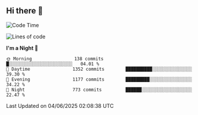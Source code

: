 ## Hi there 👋

<!--
**Wangmerlyn/Wangmerlyn** is a ✨ _special_ ✨ repository because its `README.md` (this file) appears on your GitHub profile.

Here are some ideas to get you started:

- 🔭 I’m currently working on ...
- 🌱 I’m currently learning ...
- 👯 I’m looking to collaborate on ...
- 🤔 I’m looking for help with ...
- 💬 Ask me about ...
- 📫 How to reach me: ...
- 😄 Pronouns: ...
- ⚡ Fun fact: ...
-->
<!--START_SECTION:waka-->
![Code Time](http://img.shields.io/badge/Code%20Time-328%20hrs%2039%20mins-blue)

![Lines of code](https://img.shields.io/badge/From%20Hello%20World%20I%27ve%20Written-15.8%20million%20lines%20of%20code-blue)

**I'm a Night 🦉** 

```text
🌞 Morning                138 commits         █░░░░░░░░░░░░░░░░░░░░░░░░   04.01 % 
🌆 Daytime                1352 commits        ██████████░░░░░░░░░░░░░░░   39.30 % 
🌃 Evening                1177 commits        █████████░░░░░░░░░░░░░░░░   34.22 % 
🌙 Night                  773 commits         ██████░░░░░░░░░░░░░░░░░░░   22.47 % 
```



 Last Updated on 04/06/2025 02:08:38 UTC
<!--END_SECTION:waka-->
